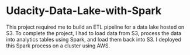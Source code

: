 # Udacity-Data-Lake-with-Spark
This project required me to build an ETL pipeline for a data lake hosted on S3. To complete the project, I had to load data from S3, process the data into analytics tables using Spark, and load them back into S3. I deployed this Spark process on a cluster using AWS.
